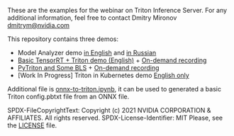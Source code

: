 These are the examples for the webinar on Triton Inference Server.
For any additional information, feel free to contact 
Dmitry Mironov [dmitrym@nvidia.com](mailto:dmitrym@nvidia.com)

This repository contains three demos:
* Model Analyzer demo [in English](model_analysis_public_en.ipynb) and [in Russian](model_analysis_public.ipynb)
* [Basic TensorRT + Triton demo (English)](triton_webinar/README.md) + [On-demand recording](https://info.nvidia.com/indepth-review-triton-inference-webinar.html?ondemandrgt=yes#)
* [PyTriton and Some BLS](triton_webinar_pytriton_model_analyzer/README.md) + [On-demand recording](https://info.nvidia.com/Dec-EMEA-Inference-Webinar.html)
* [Work In Progress] Triton in Kubernetes demo [English only](Triton_in_Kubernetes_en.ipynb)


Additional file is [onnx-to-triton.ipynb](onnx-to-triton.ipynb), it can be used to generated a basic Triton config.pbtxt file from an ONNX file.

SPDX-FileCopyrightText: Copyright (c) 2021 NVIDIA CORPORATION & AFFILIATES. All rights reserved.
SPDX-License-Identifier: MIT
Please, see the [LICENSE](LICENSE) file.